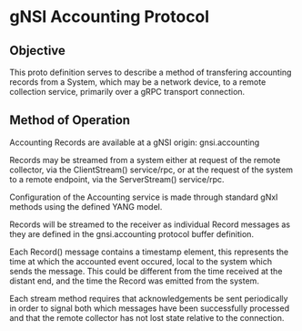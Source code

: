 # gNSI Accounting Protocol

## Objective

This proto definition serves to describe a method of transfering
accounting records from a System, which may be a network device, to a
remote collection service, primarily over a gRPC transport connection.

## Method of Operation

Accounting Records are available at a gNSI origin:
   gnsi.accounting

Records may be streamed from a system either at request of the remote
collector, via the ClientStream() service/rpc, or at the request of
the system to a remote endpoint, via the ServerStream() service/rpc.

Configuration of the Accounting service is made through standard
gNxI methods using the defined YANG model.

Records will be streamed to the receiver as individual Record
messages as they are defined in the gnsi.accounting protocol buffer
definition.

Each Record() message contains a timestamp element, this represents the
time at which the accounted event occured, local to the system which sends
the message. This could be different from the time received at the distant
end, and the time the Record was emitted from the system.

Each stream method requires that acknowledgements be sent periodically
in order to signal both which messages have been successfully processed
and that the remote collector has not lost state relative to the connection.

